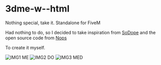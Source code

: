 # 3dme-w--html
Nothing special, take it. Standalone for FiveM

Had nothing to do, so I decided to take inspiration from [SoDope](https://forum.cfx.re/t/release-paid-sodope-3dme-3ddo-3dmed/3877323) 
and the open source code from [Nops](https://forum.cfx.re/t/fork-free-standalone-3dme-html-fork/3895219) 

To create it myself.

![IMG1 ME](https://media.discordapp.net/attachments/710238473319219241/892462230057156618/unknown.png)
![IMG2 DO](https://media.discordapp.net/attachments/710238473319219241/892462333237035038/unknown.png)
![IMG3 MED](https://media.discordapp.net/attachments/710238473319219241/892462414707191818/unknown.png)
